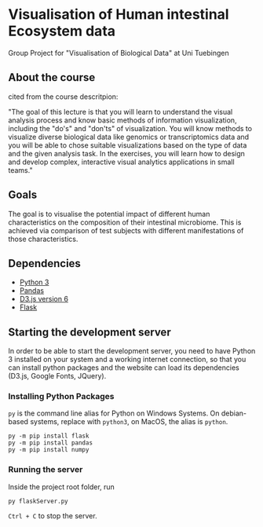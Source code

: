 # Visualisation of Human intestinal Ecosystem data

Group Project for "Visualisation of Biological Data" at Uni Tuebingen

## About the course

cited from the course descritpion:

"The goal of this lecture is that you will learn to understand the visual analysis process and know basic methods of information visualization, including the "do's" and
"don'ts" of visualization. You will know methods to visualize diverse biological data like genomics or transcriptomics data and you will be able to chose suitable visualizations based on the type of data and the given analysis task. In the exercises, you will learn how to design and develop complex, interactive visual analytics applications in small teams."

## Goals

The goal is to visualise the potential impact of different human characteristics on the composition of their  intestinal microbiome. This is achieved via comparison of test subjects with different manifestations of those characteristics.

## Dependencies

- [Python 3](https://www.python.org/)
- [Pandas](https://pandas.pydata.org/)
- [D3.js version 6](https://d3js.org/)
- [Flask](https://flask.palletsprojects.com/en/1.1.x/)

## Starting the development server

In order to be able to start the development server, you need to have Python 3 installed on your system and a working internet connection, so that you can install python packages and the website can load its dependencies (D3.js, Google Fonts, JQuery).

### Installing Python Packages
`py` is the command line alias for Python on Windows Systems. On debian-based systems, replace with `python3`, on MacOS, the alias is `python`.
```shell
py -m pip install flask
py -m pip install pandas
py -m pip install numpy
```

### Running the server
Inside the project root folder, run
```shell
py flaskServer.py
```
`Ctrl + C` to stop the server.
